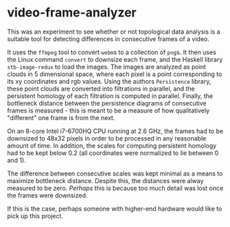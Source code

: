 # video-frame-analyzer

This was an experiment to see whether or not topological data analysis is a suitable tool for detecting differences in consecutive frames of a video.

It uses the `ffmpeg` tool to convert `webm`s to a collection of `png`s. It then uses the Linux command `convert` to downsize each frame, and the Haskell library `stb-image-redux` to load the images. The images are analyzed as point clouds in 5 dimensional space, where each pixel is a point corresponding to its xy coordinates and rgb values. Using the authors `Persistence` library, these point clouds are converted into filtrations in parallel, and the persistent homology of each filtration is computed in parallel. Finally, the bottleneck distance between the persistence diagrams of consecutive frames is measured - this is meant to be a measure of how qualitatively "different" one frame is from the next.

On an 8-core Intel i7-6700HQ CPU running at 2.6 GHz, the frames had to be downsized to 48x32 pixels in order to be processed in any reasonable amount of time. In addition, the scales for computing persistent homology had to be kept below 0.2 (all coordinates were normalized to lie between 0 and 1).

The difference between consecutive scales was kept minimal as a means to maximize bottleneck distance. Despite this, the distances were alway measured to be zero. *Perhaps* this is because too much detail was lost once the frames were downsized.

If this is the case, perhaps someone with higher-end hardware would like to pick up this project.
